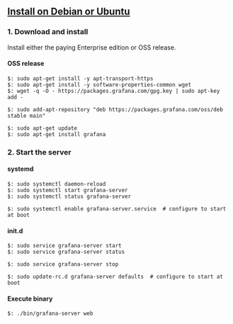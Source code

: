 ## [Install on Debian or Ubuntu](https://grafana.com/docs/grafana/latest/installation/debian/)

### 1. Download and install

Install either the paying Enterprise edition or OSS release.  

#### OSS release

```
$: sudo apt-get install -y apt-transport-https
$: sudo apt-get install -y software-properties-common wget
$: wget -q -O - https://packages.grafana.com/gpg.key | sudo apt-key add -

$: sudo add-apt-repository "deb https://packages.grafana.com/oss/deb stable main"

$: sudo apt-get update
$: sudo apt-get install grafana
```

### 2. Start the server

#### systemd

```
$: sudo systemctl daemon-reload
$: sudo systemctl start grafana-server
$: sudo systemctl status grafana-server
```

```
$: sudo systemctl enable grafana-server.service  # configure to start at boot
```

#### init.d

```
$: sudo service grafana-server start
$: sudo service grafana-server status

$: sudo service grafana-server stop
```

```
$: sudo update-rc.d grafana-server defaults  # configure to start at boot
```

#### Execute binary

```
$: ./bin/grafana-server web
```

